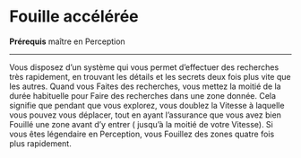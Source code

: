 # Fouille accélérée

<p><strong>Prérequis</strong> maître en Perception</p>
<hr>
<p>Vous disposez d’un système qui vous permet d’effectuer des recherches très rapidement, en trouvant les détails et les secrets deux fois plus vite que les autres. Quand vous Faites des recherches, vous mettez la moitié de la durée habituelle pour Faire des recherches dans une zone donnée. Cela signifie que pendant que vous explorez, vous doublez la Vitesse à laquelle vous pouvez vous déplacer, tout en ayant l’assurance que vous avez bien Fouillé une zone avant d’y entrer ( jusqu’à la moitié de votre Vitesse). Si vous êtes légendaire en Perception, vous Fouillez des zones quatre fois plus rapidement.</p>